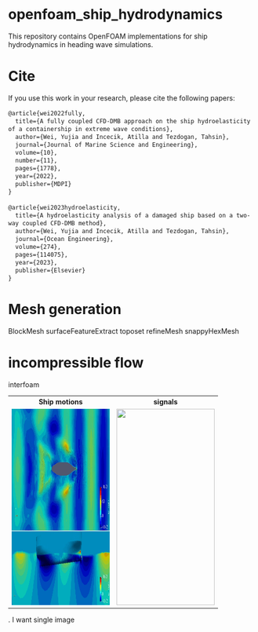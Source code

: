 # openfoam_ship_hydrodynamics
This repository contains OpenFOAM implementations for ship hydrodynamics in heading wave simulations.

# Cite
If you use this work in your research, please cite the following papers:

```
@article{wei2022fully,
  title={A fully coupled CFD-DMB approach on the ship hydroelasticity of a containership in extreme wave conditions},
  author={Wei, Yujia and Incecik, Atilla and Tezdogan, Tahsin},
  journal={Journal of Marine Science and Engineering},
  volume={10},
  number={11},
  pages={1778},
  year={2022},
  publisher={MDPI}
}

@article{wei2023hydroelasticity,
  title={A hydroelasticity analysis of a damaged ship based on a two-way coupled CFD-DMB method},
  author={Wei, Yujia and Incecik, Atilla and Tezdogan, Tahsin},
  journal={Ocean Engineering},
  volume={274},
  pages={114075},
  year={2023},
  publisher={Elsevier}
}
```

# Mesh generation
BlockMesh
surfaceFeatureExtract
toposet
refineMesh
snappyHexMesh

# incompressible flow
interfoam


<table>
  <tr>
    <th>Ship motions</th>
    <th>signals</th>
  </tr>
  <tr>
    <td><img src="./hydrodynamics.gif" width="200" height= "400"/></td>
    <td><img src="" width="200" height= "400" /></td>
  </tr>
</table>. I want single image
